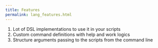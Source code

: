 ```yaml
---
title: Features
permalink: lang_features.html
---
```


1. Lot of DSL implementations to use it in your scripts
1. Custom command definitions with help and work logics
1. Structure arguments passing to the scripts from the command line
